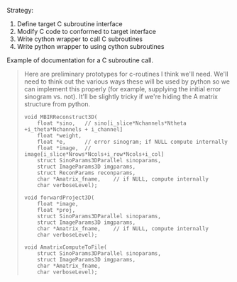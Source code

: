 
Strategy:

1. Define target C subroutine interface
2. Modify C code to conformed to target interface
3. Write cython wrapper to call C subroutines
4. Write python wrapper to using cython subroutines



Example of documentation for a C subroutine call.


> Here are preliminary prototypes for c-routines I think we'll need. We'll need to think out the various ways these will be used by python so we can implement this properly (for example, supplying the initial error sinogram vs. not). It'll be slightly tricky if we're hiding the A matrix structure from python.
> 
> ```
> void MBIRReconstruct3D(
>     float *sino,   // sino[i_slice*Nchannels*Ntheta +i_theta*Nchannels + i_channel]
>     float *weight,
>     float *e,      // error sinogram; if NULL compute internally
>     float *image,  // image[i_slice*Nrows*Ncols+i_row*Ncols+i_col]
>     struct SinoParams3DParallel sinoparams,
>     struct ImageParams3D imgparams,
>     struct ReconParams reconparams,
>     char *Amatrix_fname,    // if NULL, compute internally
>     char verboseLevel);
>  
> void forwardProject3D(
>     float *image,
>     float *proj,
>     struct SinoParams3DParallel sinoparams,
>     struct ImageParams3D imgparams,
>     char *Amatrix_fname,    // if NULL, compute internally
>     char verboseLevel);
> 
> void AmatrixComputeToFile(
>     struct SinoParams3DParallel sinoparams,
>     struct ImageParams3D imgparams,
>     char *Amatrix_fname,
>     char verboseLevel);
> ```

